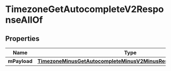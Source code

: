 
# TimezoneGetAutocompleteV2ResponseAllOf

## Properties
Name | Type | Description | Notes
------------ | ------------- | ------------- | -------------
**mPayload** | [**TimezoneMinusGetAutocompleteMinusV2MinusResponseMinusMPayload**](TimezoneMinusGetAutocompleteMinusV2MinusResponseMinusMPayload.md) |  | 



